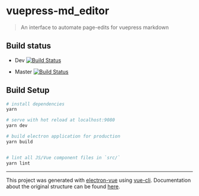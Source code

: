 # vuepress-md_editor

> An interface to automate page-edits for vuepress markdown

## Build status

* Dev
[![Build Status](https://travis-ci.org/ClarkAllen1556/markdown_editor.svg?branch=dev)](https://travis-ci.org/ClarkAllen1556/markdown_editor)

* Master
[![Build Status](https://travis-ci.org/ClarkAllen1556/markdown_editor.svg?branch=master)](https://travis-ci.org/ClarkAllen1556/markdown_editor)

## Build Setup

``` bash
# install dependencies
yarn

# serve with hot reload at localhost:9080
yarn dev

# build electron application for production
yarn build


# lint all JS/Vue component files in `src/`
yarn lint

```

---

This project was generated with [electron-vue](https://github.com/SimulatedGREG/electron-vue) using [vue-cli](https://github.com/vuejs/vue-cli). Documentation about the original structure can be found [here](https://simulatedgreg.gitbooks.io/electron-vue/content/index.html).
